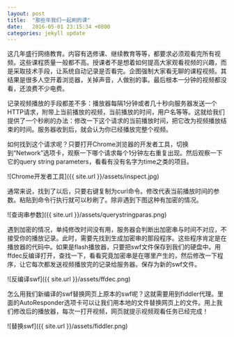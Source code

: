 ```yaml
---
layout: post
title:  "那些年我们一起刷的课"
date:   2016-05-01 23:15:34 +0800
categories: jekyll update
---
```


这几年盛行网络教育。内容有选修课、继续教育等等，都要求必须观看完所有视频。这些课程质量一般都不高。授课者不是想着如何提高大家观看视频的兴趣，而是采取技术手段，让系统自动记录是否看完。企图强制大家看无聊的课程视频。其结果是很多人空开着浏览器，关掉声音，人做别的事。最后根本一分钟的视频都没看，还浪费不少电费。

记录视频播放的手段都差不多：播放器每隔1分钟或者几十秒向服务器发送一个HTTP请求，附带上当前播放的视频，当前播放的时间，用户名等等。这就给我们提供了一个秒刷的办法：修改一下这个请求的当前播放时间，把它改为视频播放结束的时间。服务器收到后，就会认为你已经播放完整个视频。

如何找到这个请求呢？只要打开Chrome浏览器的开发者工具，切换到“Network”选项卡，观察一下哪个请求每个1分钟左右重复出现。然后观察一下它的query string parameters，看看有没有名字为time之类的项目。

![Chrome开发者工具]({{ site.url }}/assets/inspect.jpg)

通常来说，找到了以后，只要右键复制为curl命令。修改代表当前播放时间的参数。粘贴到命令行执行就可以秒刷了。除非遇到下图这种有加密的情况。

![查询串参数]({{ site.url }}/assets/querystringparas.png)

遇到加密的情况，单纯修改时间没有用，服务器会判断出加密串与时间不对应，不接受你的播放记录。此时，需要先找到生成加密串的那段程序。这些程序肯定是在播放器的代码中。如果是flash播放器，只要把swf文件保存到我们的硬盘中。用ffdec反编译打开，查找一下，看看究竟加密串是在哪里产生的，然后修改一下程序，让它每次都发送视频播放完的记录给服务器。保存为新的swf文件。

![反编译swf]({{ site.url }}/assets/ffdec.png)

怎么用我们新编译的swf替换网页上原本的swf呢？这就需要用到fiddler代理。里面的AutoResponder选项卡可以让我们用本地的文件替换网页上的文件。用上我们修改后的播放器，每次一打开视频，网页就提示视频观看任务已经完成！

![替换swf]({{ site.url }}/assets/fiddler.png)



